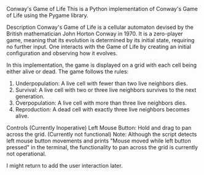 Conway's Game of Life
This is a Python implementation of Conway's Game of Life using the Pygame library.

Description
Conway's Game of Life is a cellular automaton devised by the British mathematician John Horton Conway in 1970. It is a zero-player game, meaning that its evolution is determined by its initial state, requiring no further input. One interacts with the Game of Life by creating an initial configuration and observing how it evolves.

In this implementation, the game is displayed on a grid with each cell being either alive or dead. The game follows the rules:

1. Underpopulation: A live cell with fewer than two live neighbors dies.
2. Survival: A live cell with two or three live neighbors survives to the next generation.
3. Overpopulation: A live cell with more than three live neighbors dies.
4. Reproduction: A dead cell with exactly three live neighbors becomes alive.

Controls (Currently Inoperative)
Left Mouse Button: Hold and drag to pan across the grid. (Currently not functional)
Note: Although the script detects left mouse button movements and prints "Mouse moved while left button pressed" in the terminal, the functionality to pan across the grid is currently not operational.

I might return to add the user interaction later.
